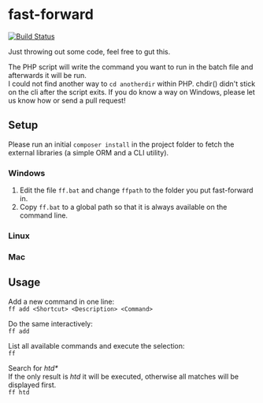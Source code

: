 # fast-forward

[![Build Status](https://travis-ci.org/phparsenal/fast-forward.svg?branch=master)](https://travis-ci.org/phparsenal/fast-forward)

Just throwing out some code, feel free to gut this.

The PHP script will write the command you want to run in the batch file and afterwards it will be run.  
I could not find another way to `cd anotherdir` within PHP. chdir() didn't stick on the cli after the script exits. If you do know a way on Windows, please let us know how or send a pull request!


## Setup
Please run an initial `composer install` in the project folder to fetch the external libraries (a simple ORM and a CLI utility).

### Windows
1. Edit the file `ff.bat` and change `ffpath` to the folder you put fast-forward in.
2. Copy `ff.bat` to a global path so that it is always available on the command line.

### Linux


### Mac


## Usage
Add a new command in one line:  
`ff add <Shortcut> <Description> <Command>`

Do the same interactively:  
`ff add`

List all available commands and execute the selection:  
`ff`

Search for _htd*_  
If the only result is _htd_ it will be executed, otherwise all matches will be displayed first.  
`ff htd`
